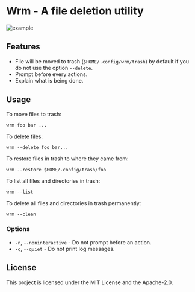 # Wrm - A file deletion utility

![example](.images/example1.png)

## Features
- File will be moved to trash (`$HOME/.config/wrm/trash`) by default if you do not use the option `--delete`.
- Prompt before every actions.
- Explain what is being done.

## Usage
To move files to trash:
```
wrm foo bar ...
```

To delete files:
```
wrm --delete foo bar...
```

To restore files in trash to where they came from:
```
wrm --restore $HOME/.config/trash/foo
```

To list all files and directories in trash:
```
wrm --list
```

To delete all files and directories in trash permanently:
```
wrm --clean
```

### Options
- `-n`, `--noninteractive` - Do not prompt before an action.
- `-q`, `--quiet` - Do not print log messages.

## License
This project is licensed under the MIT License and the Apache-2.0.

